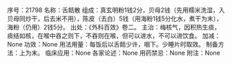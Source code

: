 序号：21798
名称：舌餂散
组成：真玄明粉1钱2分，贝母2钱（先用糯米洗湿，入贝母同炒干，后去米不用），陈皮（去白）5钱（用海粉1钱5分化水，煮干为末），海粉（仍用）2钱5分。
出处：《外科百效》卷二。
主治：梅核气，因积热生痰，痰结如核，在喉中吞之则下，不吞则在喉，但可以进水，不可以进饮食。
加减：None
功效：None
用法用量：每饭后以舌餂少许，咽下。少睡片时取效。
制备方法：上为末。
临床应用：None
各家论述：None
用药禁忌：None
附注：None
